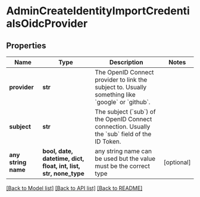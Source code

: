 # AdminCreateIdentityImportCredentialsOidcProvider


## Properties
Name | Type | Description | Notes
------------ | ------------- | ------------- | -------------
**provider** | **str** | The OpenID Connect provider to link the subject to. Usually something like &#x60;google&#x60; or &#x60;github&#x60;. | 
**subject** | **str** | The subject (&#x60;sub&#x60;) of the OpenID Connect connection. Usually the &#x60;sub&#x60; field of the ID Token. | 
**any string name** | **bool, date, datetime, dict, float, int, list, str, none_type** | any string name can be used but the value must be the correct type | [optional]

[[Back to Model list]](../README.md#documentation-for-models) [[Back to API list]](../README.md#documentation-for-api-endpoints) [[Back to README]](../README.md)


